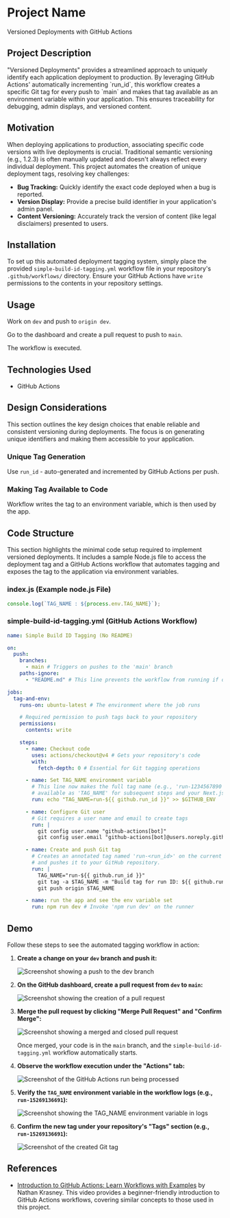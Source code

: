 <h1>Project Name</h1>
Versioned Deployments with GitHub Actions

<h2>Project Description</h2>
"Versioned Deployments" provides a streamlined approach to uniquely identify each application deployment to production. By leveraging GitHub Actions' automatically incrementing `run_id`, this workflow creates a specific Git tag for every push to `main` and makes that tag available as an environment variable within your application. This ensures traceability for debugging, admin displays, and versioned content.

<h2>Motivation</h2>
<p>When deploying applications to production, associating specific code versions with live deployments is crucial. Traditional semantic versioning (e.g., 1.2.3) is often manually updated and doesn't always reflect every individual deployment. This project automates the creation of unique deployment tags, resolving key challenges:</p>
<ul>
    <li><strong>Bug Tracking:</strong> Quickly identify the exact code deployed when a bug is reported.</li>
    <li><strong>Version Display:</strong> Provide a precise build identifier in your application's admin panel.</li>
    <li><strong>Content Versioning:</strong> Accurately track the version of content (like legal disclaimers) presented to users.</li>
</ul>


<h2>Installation</h2>
<p>To set up this automated deployment tagging system, simply place the provided <code>simple-build-id-tagging.yml</code> workflow file in your repository's <code>.github/workflows/</code> directory. Ensure your GitHub Actions have <code>write</code> permissions to the contents in your repository settings.</p>

<h2>Usage</h2>
<p>Work on <code>dev</code> and push to <code>origin dev</code>.</p>
<p>Go to the dashboard and create a pull request to push to <code>main</code>.</p>
<p>The workflow is executed.</p>

<h2>Technologies Used</h2>
<ul>
<li>GitHub Actions</li>
</ul>

<h2>Design Considerations</h2>
This section outlines the key design choices that enable reliable and consistent versioning during deployments. The focus is on generating unique identifiers and making them accessible to your application.

<h3>Unique Tag Generation</h3>
<p>Use <code>run_id</code> - auto-generated and incremented by GitHub Actions per push.</p>

<h3>Making Tag Available to Code</h3>
<p>Workflow writes the tag to an environment variable, which is then used by the app.</p>

<h2>Code Structure</h2>
This section highlights the minimal code setup required to implement versioned deployments. It includes a sample Node.js file to access the deployment tag and a GitHub Actions workflow that automates tagging and exposes the tag to the application via environment variables.

<h3>index.js (Example node.js File)</h3>

```ts
console.log(`TAG_NAME : ${process.env.TAG_NAME}`);
```

<h3>simple-build-id-tagging.yml (GitHub Actions Workflow)</h3>

```yml
name: Simple Build ID Tagging (No README)

on:
  push:
    branches:
      - main # Triggers on pushes to the 'main' branch
    paths-ignore:
      - "README.md" # This line prevents the workflow from running if only the README.md file is changed

jobs:
  tag-and-env:
    runs-on: ubuntu-latest # The environment where the job runs

    # Required permission to push tags back to your repository
    permissions:
      contents: write

    steps:
      - name: Checkout code
        uses: actions/checkout@v4 # Gets your repository's code
        with:
          fetch-depth: 0 # Essential for Git tagging operations

      - name: Set TAG_NAME environment variable
        # This line now makes the full tag name (e.g., 'run-1234567890')
        # available as 'TAG_NAME' for subsequent steps and your Next.js build.
        run: echo "TAG_NAME=run-${{ github.run_id }}" >> $GITHUB_ENV

      - name: Configure Git user
        # Git requires a user name and email to create tags
        run: |
          git config user.name "github-actions[bot]"
          git config user.email "github-actions[bot]@users.noreply.github.com"

      - name: Create and push Git tag
        # Creates an annotated tag named 'run-<run_id>' on the current commit
        # and pushes it to your GitHub repository.
        run: |
          TAG_NAME="run-${{ github.run_id }}"
          git tag -a $TAG_NAME -m "Build tag for run ID: ${{ github.run_id }}"
          git push origin $TAG_NAME

      - name: run the app and see the env variable set
        run: npm run dev # Invoke 'npm run dev' on the runner
```

<h2>Demo</h2>
<p>Follow these steps to see the automated tagging workflow in action:</p>
<ol>
    <li>
        <p><strong>Create a change on your <code>dev</code> branch and push it:</strong></p>
        <img src='./figs/push-to-dev.png' alt='Screenshot showing a push to the dev branch'/>
    </li>
    <li>
        <p><strong>On the GitHub dashboard, create a pull request from <code>dev</code> to <code>main</code>:</strong></p>
        <img src='./figs/create-pull-request.png' alt='Screenshot showing the creation of a pull request'/>
    </li>
    <li>
        <p><strong>Merge the pull request by clicking "Merge Pull Request" and "Confirm Merge":</strong></p>
        <img src='./figs/merged-and-cloed.png' alt='Screenshot showing a merged and closed pull request'/>
        <p>Once merged, your code is in the <code>main</code> branch, and the <code>simple-build-id-tagging.yml</code> workflow automatically starts.</p>
    </li>
    <li>
        <p><strong>Observe the workflow execution under the "Actions" tab:</strong></p>
        <img src='./figs/action-processed.png' alt='Screenshot of the GitHub Actions run being processed'/>
    </li>
    <li>
        <p><strong>Verify the <code>TAG_NAME</code> environment variable in the workflow logs (e.g., <code>run-15269136691</code>):</strong></p>
        <img src='./figs/tag-name-env.png' alt='Screenshot showing the TAG_NAME environment variable in logs'/>
    </li>
    <li>
        <p><strong>Confirm the new tag under your repository's "Tags" section (e.g., <code>run-15269136691</code>):</strong></p>
        <img src='./figs/tag-created.png' alt='Screenshot of the created Git tag'/>
    </li>
</ol>


<h2>References</h2>
<ul>
    <li><a href='http://www.youtube.com/watch?v=x239z6DdE0A'>Introduction to GitHub Actions: Learn Workflows with Examples</a> by Nathan Krasney. This video provides a beginner-friendly introduction to GitHub Actions workflows, covering similar concepts to those used in this project.</li>
</ul>
